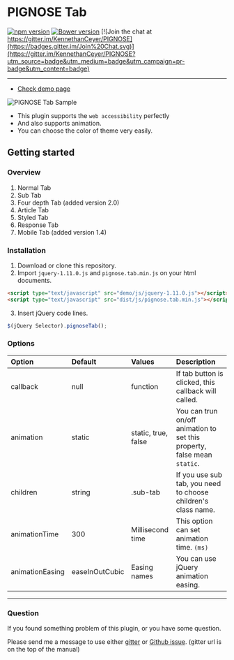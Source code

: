 PIGNOSE Tab
==


[![npm version](https://badge.fury.io/js/pg-tab.svg)](https://badge.fury.io/js/pg-tab) [![Bower version](https://badge.fury.io/bo/pg-tab.svg)](https://badge.fury.io/bo/pg-popup) [![Join the chat at https://gitter.im/KennethanCeyer/PIGNOSE](https://badges.gitter.im/Join%20Chat.svg)](https://gitter.im/KennethanCeyer/PIGNOSE?utm_source=badge&utm_medium=badge&utm_campaign=pr-badge&utm_content=badge)

----

* [Check demo page](http://www.pigno.se/barn/PIGNOSE-Tab/)
 
![PIGNOSE Tab Sample](http://www.nhpcw.com/upload/%25EB%258B%25A4%25EC%259A%25B4%25EB%25A1%259C%25EB%2593%259C%2B%25287%2529_032416020737.png)

- This plugin supports the ```web accessibility``` perfectly
- And also supports animation. <br />
- You can choose the color of theme very easily.

Getting started
----

### Overview

1. Normal Tab
2. Sub Tab
3. Four depth Tab (added version 2.0)
4. Article Tab
5. Styled Tab
6. Response Tab
7. Mobile Tab (added version 1.4)

### Installation

1. Download or clone this repository.
2. Import ```jquery-1.11.0.js``` and ```pignose.tab.min.js``` on your html documents.

 ```html
<script type="text/javascript" src="demo/js/jquery-1.11.0.js"></script>
<script type="text/javascript" src="dist/js/pignose.tab.min.js"></script>
 ```
3. Insert jQuery code lines. <br />

 ```javascript
 $(jQuery Selector).pignoseTab();
 ```

### Options

| Option           | Default      | Values                    | Description                                           |
|:--------------------|:-------------|:--------------------------|:------------------------------------------------------|
| callback        | null         | function                  | If tab button is clicked, this callback will called.    |
| animation       | static       | static, true, false       | You can trun on/off animation to set this property, false mean `static`. |
| children        | string       | .sub-tab                  |	If you use sub tab, you need to choose children's class name. |
| animationTime   | 300          | Millisecond time          | This option can set animation time. ```(ms)``` |
| animationEasing |easeInOutCubic| Easing names              | You can use jQuery animation easing. |

----

### Question

If you found something problem of this plugin, or you have some question.

Please send me a message to use either [gitter](https://gitter.im/KennethanCeyer/PIGNOSE) or [Github issue](https://github.com/KennethanCeyer/PIGNOSE-Tab/issues). (gitter url is on the top of the manual)
